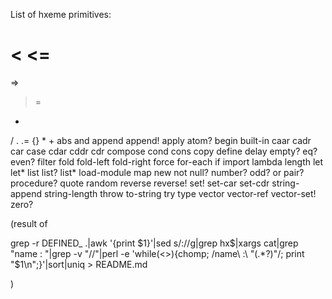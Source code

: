 List of hxeme primitives: 

<
<=
=
=>
>
>=
-
/
.
.=
{}
*
+
abs
and
append
append!
apply
atom?
begin
built-in
caar
cadr
car
case
cdar
cddr
cdr
compose
cond
cons
copy
define
delay
empty?
eq?
even?
filter
fold
fold-left
fold-right
force
for-each
if
import
lambda
length
let
let*
list
list?
list*
load-module
map
new
not
null?
number?
odd?
or
pair?
procedure?
quote
random
reverse
reverse!
set!
set-car
set-cdr
string-append
string-length
throw
to-string
try
type
vector
vector-ref
vector-set!
zero?


(result of

grep -r DEFINED_ .|awk '{print $1}'|sed s/://g|grep hx$|xargs cat|grep "name : "|grep -v "//"|perl -e 'while(<>){chomp; /name\ :\ \"(.*?)\"/; print "$1\n";}'|sort|uniq > README.md 

)

